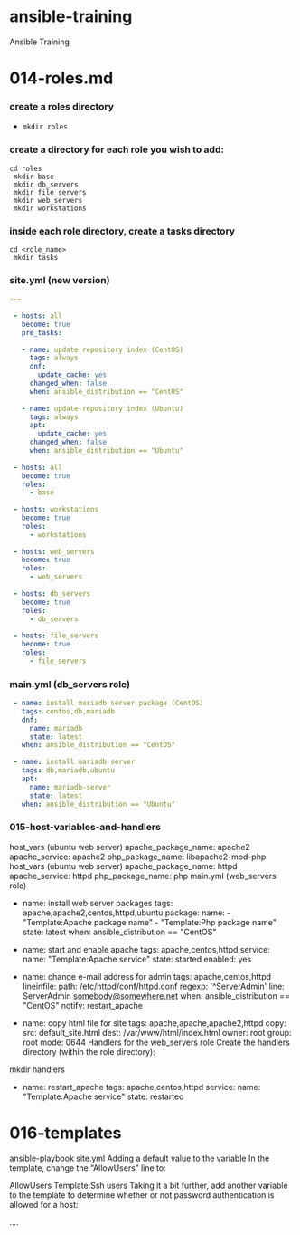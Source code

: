 # ansible-training
Ansible Training

# 014-roles.md

### create a roles directory

- `mkdir roles`

### create a directory for each role you wish to add:

```shell
cd roles
 mkdir base
 mkdir db_servers
 mkdir file_servers
 mkdir web_servers
 mkdir workstations
```

### inside each role directory, create a tasks directory

```shell
cd <role_name>
 mkdir tasks
```

### site.yml (new version)

```yaml
---
 
 - hosts: all
   become: true
   pre_tasks:
 
   - name: update repository index (CentOS)
     tags: always
     dnf:
       update_cache: yes
     changed_when: false
     when: ansible_distribution == "CentOS"
 
   - name: update repository index (Ubuntu)
     tags: always
     apt:
       update_cache: yes
     changed_when: false
     when: ansible_distribution == "Ubuntu"
 
 - hosts: all
   become: true
   roles:
     - base
    
 - hosts: workstations
   become: true
   roles:
     - workstations
 
 - hosts: web_servers
   become: true
   roles:
     - web_servers
 
 - hosts: db_servers
   become: true
   roles:
     - db_servers
 
 - hosts: file_servers
   become: true
   roles:
     - file_servers
```

### main.yml (db_servers role)

```yaml
 - name: install mariadb server package (CentOS)
   tags: centos,db,mariadb
   dnf:
     name: mariadb
     state: latest
   when: ansible_distribution == "CentOS"
 
 - name: install mariadb server
   tags: db,mariadb,ubuntu
   apt:
     name: mariadb-server
     state: latest
   when: ansible_distribution == "Ubuntu"
```

### 015-host-variables-and-handlers

host_vars (ubuntu web server)
 apache_package_name: apache2
 apache_service: apache2
 php_package_name: libapache2-mod-php
host_vars (ubuntu web server)
 apache_package_name: httpd
 apache_service: httpd
 php_package_name: php
main.yml (web_servers role)
 - name: install web server packages
   tags: apache,apache2,centos,httpd,ubuntu
   package:
     name:
       - "Template:Apache package name"
       - "Template:Php package name"
     state: latest
   when: ansible_distribution == "CentOS"
 
 - name: start and enable apache
   tags: apache,centos,httpd
   service:
     name: "Template:Apache service"
     state: started
     enabled: yes
 
 - name: change e-mail address for admin
   tags: apache,centos,httpd
   lineinfile:
     path: /etc/httpd/conf/httpd.conf
     regexp: '^ServerAdmin'
     line: ServerAdmin somebody@somewhere.net
   when: ansible_distribution == "CentOS"
   notify: restart_apache
 
 - name: copy html file for site
   tags: apache,apache,apache2,httpd
   copy:
     src: default_site.html
     dest: /var/www/html/index.html
     owner: root
     group: root
     mode: 0644
Handlers for the web_servers role
Create the handlers directory (within the role directory):

 mkdir handlers
 - name: restart_apache
   tags: apache,centos,httpd
   service:
     name: "Template:Apache service"
     state: restarted

# 016-templates

 ansible-playbook site.yml
Adding a default value to the variable
In the template, change the “AllowUsers” line to:

 AllowUsers Template:Ssh users
Taking it a bit further, add another variable to the template to determine whether or not password authentication is allowed for a host:

....